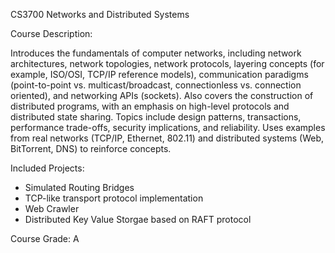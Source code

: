 CS3700 Networks and Distributed Systems 

Course Description:

Introduces the fundamentals of computer networks, including network architectures, network topologies, network protocols, layering concepts (for example, ISO/OSI, TCP/IP reference models), communication paradigms (point-to-point vs. multicast/broadcast, connectionless vs. connection oriented), and networking APIs (sockets). Also covers the construction of distributed programs, with an emphasis on high-level protocols and distributed state sharing. Topics include design patterns, transactions, performance trade-offs, security implications, and reliability. Uses examples from real networks (TCP/IP, Ethernet, 802.11) and distributed systems (Web, BitTorrent, DNS) to reinforce concepts.

Included Projects:
- Simulated Routing Bridges
- TCP-like transport protocol implementation
- Web Crawler
- Distributed Key Value Storgae based on RAFT protocol

Course Grade: A
